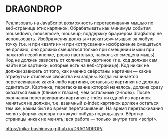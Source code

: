 # DRAGNDROP
Реализовать на JavaScript возможность перетаскивания мышью по веб-странице этих картинок. Обрабатывать как минимум события mousedown, mousemove, mouseup; поддержку браузером drag&amp;drop не использовать. Изображения должны «таскаться» мышью за любую точку (т.е. и при «взятии» и при «отпускании» изображение смещаться не должно, оно должно смещаться только при смещении мыши при нажатой левой кнопке, ровно настолько, насколько смещена мышь). Код не должен зависеть от количества картинок (т.е. код должен сам найти все картинки, которые есть на веб-странице). Код никак не должен зависеть от того, как именно свёрстаны картинки — какие атрибуты и стилевые свойства им заданы. Когда начинается перетаскивание какой-либо картинки, остальные картинки не должны сдвигаться. Картинка, перетаскивание которой началось, должна сразу оказаться выше (ближе к глазам), чем остальные (z-index). После окончания перетаскивания картинки z-index ни одной из картинок меняться не должен, т.е. взаимный z-index картинок должен остаться тем же, каким был во время перетаскивания. На время перетаскивания менять форму курсора на какую-нибудь подходящую. Вёрстку страницы никак не менять; вся работа — только внутри тега &lt;script>. 


https://nika-bushinova.github.io/DRAGNDROP/
